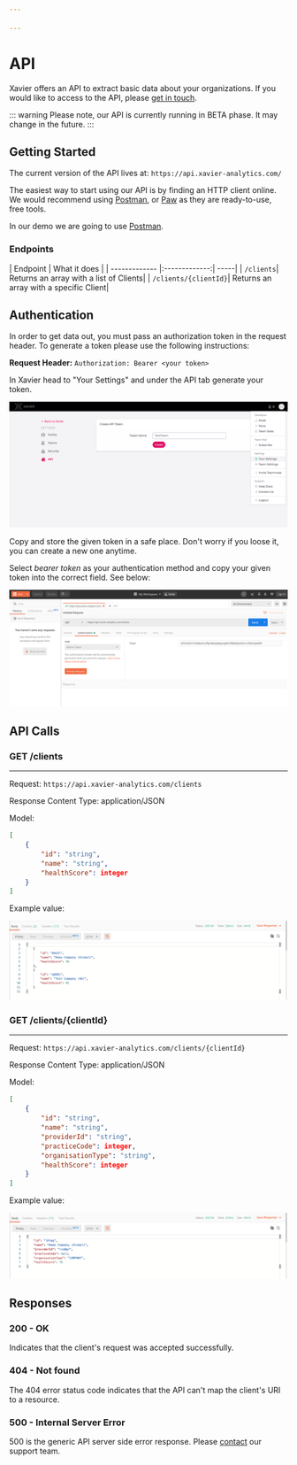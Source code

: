 ```yaml
---

---
```

# API

Xavier offers an API to extract basic data about your organizations. If you would like to access to the API, please [get in touch](/contact-us.html).

::: warning
 Please note, our API is currently running in BETA phase. It may change in the future.
:::

## Getting Started

The current version of the API lives at: ```https://api.xavier-analytics.com/```

The easiest way to start using our API is by finding an HTTP client online. We would recommend using <a href="https://www.getpostman.com/downloads/">Postman</a>, or <a href="https://paw.cloud/">Paw</a> as they are ready-to-use, free tools.

In our demo we are going to use <a href="https://www.getpostman.com/downloads/">Postman</a>.

<!-- ### Versions:

| Versions        | Release Date   | Changes  |
| ------------- |:-------------:| -----|
| version 1.0 BETA      | 07/01/2020 | Initial deployment | -->

### Endpoints

| Endpoint        | What it does   |
| ------------- |:-------------:| -----|
| ```/clients```| Returns an array with a list of Clients|
| ```/clients/{clientId}```| Returns an array with a specific Client|

## Authentication

In order to get data out, you must pass an authorization token in the request header. To generate a token please use the following instructions:

**Request Header:** ```Authorization: Bearer <your token>```

In Xavier head to "Your Settings" and under the API tab generate your token.

![Generate token](./images/api-token.png)

Copy and store the given token in a safe place. Don't worry if you loose it, you can create a new one anytime.

Select _bearer token_ as your authentication method and copy your given token into the correct field. See below:

![Add token](./images/token-postman.png)

## API Calls

### GET /clients
***

Request: ```https://api.xavier-analytics.com/clients```

Response Content Type: application/JSON

Model:

```json
[
    {
        "id": "string",
        "name": "string",
        "healthScore": integer
    }
]
```
Example value:

![GET-Clients-Response](./images/clients-response.png)

### GET /clients/{clientId}

***

Request: ```https://api.xavier-analytics.com/clients/{clientId}```

Response Content Type: application/JSON

Model:

```json
[
    {
        "id": "string",
        "name": "string",
        "providerId": "string",
        "practiceCode": integer,
        "organisationType": "string",
        "healthScore": integer
    }
]
```
Example value:

![GET-Clients/{clientId}-Response](./images/client-response.png)

## Responses

### 200 - OK
Indicates that the client's request was accepted successfully.

### 404 - Not found
The 404 error status code indicates that the API can't map the client's URI to a resource.

### 500 - Internal Server Error
500 is the generic API server side error response. Please [contact](/contact-us.html) our support team.
